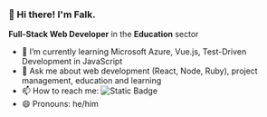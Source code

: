 ### 👋 Hi there! I'm Falk.

**Full-Stack Web Developer** in the **Education** sector

- 🌱 I’m currently learning Microsoft Azure, Vue.js, Test-Driven Development in JavaScript
- 💬 Ask me about web development (React, Node, Ruby), project management, education and learning
- 📫 How to reach me: ![Static Badge](https://img.shields.io/badge/murphlaw-191b22?style=flat&logo=mastodon&link=https%3A%2F%2Fmastodon.social%2F%40murphlaw)
- 😄 Pronouns: he/him
